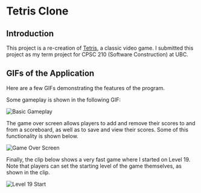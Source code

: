 # Tetris Clone

## Introduction

This project is a re-creation of [Tetris](https://en.wikipedia.org/wiki/Tetris), a classic video game. I submitted
this project as my term project for CPSC 210 (Software Construction) at UBC.

## GIFs of the Application

Here are a few GIFs demonstrating the features of the program.

Some gameplay is shown in the following GIF:

![Basic Gameplay](https://user-images.githubusercontent.com/25561432/90330121-3c9c8800-df5f-11ea-81ec-2e8de26c4d24.gif)

The game over screen allows players to add and remove their scores to and from a scoreboard, as well as to save and view their
scores. Some of this functionality is shown below.

![Game Over Screen](https://user-images.githubusercontent.com/25561432/90454458-2817d700-e0a8-11ea-8cac-e6a7b9be9863.gif)

Finally, the clip below shows a very fast game where I started on Level 19. Note that players can set the starting
level of the game themselves, as shown in the clip.

![Level 19 Start](https://user-images.githubusercontent.com/25561432/90455327-a7a6a580-e0aa-11ea-9ca8-f03b96094563.gif)
